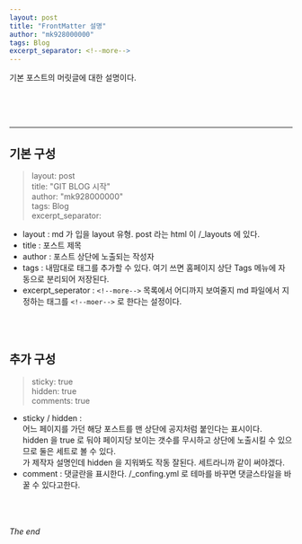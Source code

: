 ```yaml
---
layout: post
title: "FrontMatter 설명"
author: "mk928000000"
tags: Blog
excerpt_separator: <!--more-->
---
```



기본 포스트의 머릿글에 대한 설명이다.
<!--more-->
<br><br><br>
<hr>

## 기본 구성
> layout: post <br>
> title: "GIT BLOG 시작" <br>
> author: "mk928000000" <br>
> tags: Blog <Br>
> excerpt_separator: <!--more--> <br>

* layout : md 가 입을 layout 유형. post 라는 html 이 /_layouts 에 있다.
* title  : 포스트 제목
* author : 포스트 상단에 노출되는 작성자
* tags   : 내맘대로 태그를 추가할 수 있다. 여기 쓰면 홈페이지 상단 Tags 메뉴에 자동으로 분리되어 저장된다. 
* excerpt_seperator : `<!--more-->` 목록에서 어디까지 보여줄지 md 파일에서 지정하는 태그를 `<!--moer-->` 로 한다는 설정이다.

<br>
<br>

## 추가 구성
> sticky: true<br>
> hidden: true<br>
> comments: true

* sticky / hidden : 
<br> 어느 페이지를 가던 해당 포스트를 맨 상단에 공지처럼 붙인다는 표시이다. 
<br> hidden 을 true 로 둬야 페이지당 보이는 갯수를 무시하고 상단에 노출시킬 수 있으므로 둘은 세트로 볼 수 있다. 
<br> 가 제작자 설명인데 hidden 을 지워봐도 작동 잘된다. 세트라니까 같이 써야겠다.
* comment         : 댓글란을 표시한다. /_confing.yml 로 테마를 바꾸면 댓글스타일을 바꿀 수 있다고한다.

<br><br><br>
_The end_
